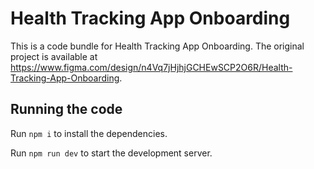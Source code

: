 
  # Health Tracking App Onboarding

  This is a code bundle for Health Tracking App Onboarding. The original project is available at https://www.figma.com/design/n4Vq7jHjhjGCHEwSCP2O6R/Health-Tracking-App-Onboarding.

  ## Running the code

  Run `npm i` to install the dependencies.

  Run `npm run dev` to start the development server.
  